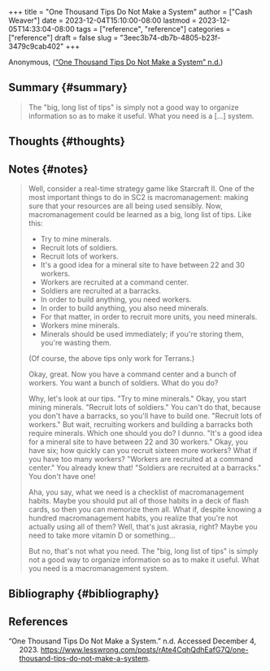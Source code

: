 +++
title = "One Thousand Tips Do Not Make a System"
author = ["Cash Weaver"]
date = 2023-12-04T15:10:00-08:00
lastmod = 2023-12-05T14:33:04-08:00
tags = ["reference", "reference"]
categories = ["reference"]
draft = false
slug = "3eec3b74-db7b-4805-b23f-3479c9cab402"
+++

Anonymous, (<a href="#citeproc_bib_item_1">“One Thousand Tips Do Not Make a System” n.d.</a>)


## Summary {#summary}

> The "big, long list of tips" is simply not a good way to organize information so as to make it useful. What you need is a [...] system.


## Thoughts {#thoughts}


## Notes {#notes}

> Well, consider a real-time strategy game like Starcraft II. One of the most important things to do in SC2 is macromanagement: making sure that your resources are all being used sensibly. Now, macromanagement could be learned as a big, long list of tips. Like this:
>
> -   Try to mine minerals.
> -   Recruit lots of soldiers.
> -   Recruit lots of workers.
> -   It's a good idea for a mineral site to have between 22 and 30 workers.
> -   Workers are recruited at a command center.
> -   Soldiers are recruited at a barracks.
> -   In order to build anything, you need workers.
> -   In order to build anything, you also need minerals.
> -   For that matter, in order to recruit more units, you need minerals.
> -   Workers mine minerals.
> -   Minerals should be used immediately; if you're storing them, you're wasting them.
>
> (Of course, the above tips only work for Terrans.)
>
> Okay, great. Now you have a command center and a bunch of workers. You want a bunch of soldiers. What do you do?
>
> Why, let's look at our tips. "Try to mine minerals." Okay, you start mining minerals. "Recruit lots of soldiers." You can't do that, because you don't have a barracks, so you'll have to build one. "Recruit lots of workers." But wait, recruiting workers and building a barracks both require minerals. Which one should you do? I dunno. "It's a good idea for a mineral site to have between 22 and 30 workers." Okay, you have six; how quickly can you recruit sixteen more workers? What if you have too many workers? "Workers are recruited at a command center." You already knew that! "Soldiers are recruited at a barracks." You don't have one!
>
> Aha, you say, what we need is a checklist of macromanagement habits. Maybe you should put all of those habits in a deck of flash cards, so then you can memorize them all. What if, despite knowing a hundred macromanagement habits, you realize that you're not actually using all of them? Well, that's just akrasia, right? Maybe you need to take more vitamin D or something...
>
> But no, that's not what you need. The "big, long list of tips" is simply not a good way to organize information so as to make it useful. What you need is a macromanagement system.


## Bibliography {#bibliography}

## References

<style>.csl-entry{text-indent: -1.5em; margin-left: 1.5em;}</style><div class="csl-bib-body">
  <div class="csl-entry"><a id="citeproc_bib_item_1"></a>“One Thousand Tips Do Not Make a System.” n.d. Accessed December 4, 2023. <a href="https://www.lesswrong.com/posts/rAte4CqhQdhEafG7Q/one-thousand-tips-do-not-make-a-system">https://www.lesswrong.com/posts/rAte4CqhQdhEafG7Q/one-thousand-tips-do-not-make-a-system</a>.</div>
</div>
